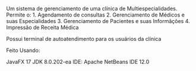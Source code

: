 Um sistema de gerenciamento de uma clínica de Multiespecialidades.
Permite o:
	1. Agendamento de consultas
	2. Gerenciamento de Médicos e suas Especialidades
	3. Gerenciamento de Pacientes e suas Informãções
	4. Impressão de Receita Médica

Possui terminal de autoatendimento para os usuários da clínica 


Feito Usando:

JavaFX 17
JDK 8.0.202-ea
IDE: Apache NetBeans IDE 12.0